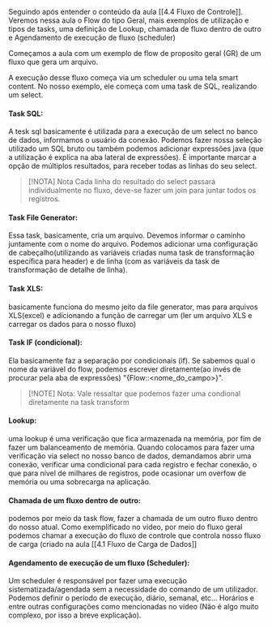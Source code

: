Seguindo após entender o conteúdo da aula [[4.4 Fluxo de Controle]]. Veremos nessa aula o Flow do tipo Geral, mais exemplos de utilização e tipos de tasks, uma definição de Lookup, chamada de fluxo dentro de outro e Agendamento de execução de fluxo (scheduler)

Começamos a aula com um exemplo de flow
de proposito geral (GR) de um fluxo que gera um arquivo.

A execução desse fluxo começa via um scheduler ou uma tela smart content.
No nosso exemplo, ele começa com uma task de SQL, realizando um select.

#### Task SQL:
A tesk sql basicamente é utilizada para a execução de um select no banco de dados, informamos o usuário da conexão. Podemos fazer nossa seleção utilizado um SQL bruto ou também podemos adicionar expressões java (que a utilização é explica na aba lateral de expressões).
É importante marcar a opção de múltiplos resultados, para receber todas as linhas do seu select.

> [!NOTA] Nota
> Cada linha do resultado do select passará individualmente no fluxo, deve-se fazer um join para juntar todos os registros. 


#### Task File Generator:
Essa task, basicamente, cria um arquivo. 
Devemos informar o caminho juntamente com o nome do arquivo.
Podemos adicionar uma configuração de cabeçalho(utilizando as variáveis criadas numa task de transformação específica para header) e de linha (com as variáveis da task de transformação de detalhe de linha).


#### Task XLS:
basicamente funciona do mesmo jeito da file generator, mas para arquivos XLS(excel) e adicionando a função de carregar um (ler um arquivo XLS e carregar os dados para o nosso fluxo)

#### Task IF (condicional):
Ela basicamente faz a separação por condicionais (if).
Se sabemos qual o nome da variável do flow, podemos escrever diretamente(ao invés de procurar pela aba de expressões) "{Flow::<nome_do_campo>}".

> [!NOTE] Nota:
> Vale ressaltar que podemos fazer uma condional diretamente na task transform

#### Lookup:
uma lookup é uma verificação que fica armazenada na memória, por fim de fazer um balanceamento de memória. Quando colocamos para fazer uma verificação via select no nosso banco de dados, demandamos abrir uma conexão, verificar uma condicional para cada registro e fechar conexão, o que para nível de milhares de registros, pode ocasionar um overfow de memória ou uma sobrecarga na aplicação.


#### Chamada de um fluxo dentro de outro:
podemos por meio da task flow, fazer a chamada de um outro fluxo dentro do nosso atual. Como exemplificado no vídeo, por meio do fluxo geral podemos chamar a execução do fluxo de controle que controla nosso fluxo de carga (criado na aula [[4.1 Fluxo de Carga de Dados]]


#### Agendamento de execução de um fluxo (Scheduler):

Um scheduler é responsável por fazer uma execução sistematizada/agendada sem a necessidade do comando de um utilizador.
Podemos definir o período de execução, diário, semanal, etc... Horários e entre outras configurações como mencionadas no vídeo (Não é algo muito complexo, por isso a breve explicação).